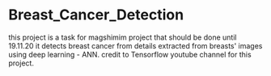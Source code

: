 # Breast_Cancer_Detection
this project is a task for magshimim project that should be done until 19.11.20
it detects breast cancer from details extracted from breasts' images using deep learning - ANN.
credit to Tensorflow youtube channel for this project.
